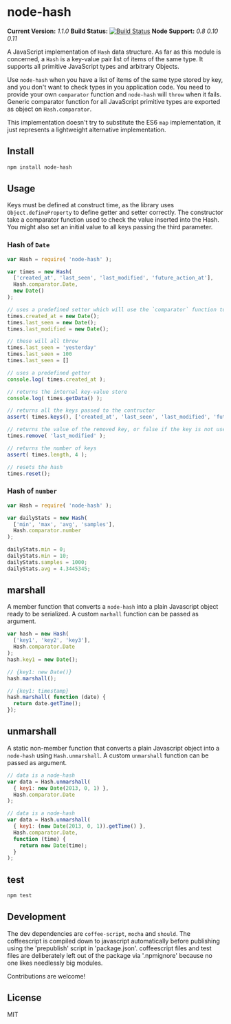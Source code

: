# node-hash

**Current Version:** *1.1.0*
**Build Status:** [![Build Status](https://travis-ci.org/fabriziomoscon/node-hash.png?branch=master)](https://travis-ci.org/fabriziomoscon/node-hash)
**Node Support:** *0.8* *0.10* *0.11*

A JavaScript implementation of `Hash` data structure. As far as this module is concerned, a `Hash` is a key-value pair list of items of the same type. It supports all primitive JavaScript types and arbitrary Objects.

Use `node-hash` when you have a list of items of the same type stored by key, and you don't want to check types in you application code. You need to provide your own `comparator` function and `node-hash` will `throw` when it fails. Generic comparator function for all JavaScript primitive types are exported as object on `Hash.comparator`.

This implementation doesn't try to substitute the ES6 `map` implementation, it just represents a lightweight alternative implementation.

## Install

```bash
npm install node-hash
```

## Usage

Keys must be defined at construct time, as the library uses `Object.defineProperty` to define getter and setter correctly. The constructor take a comparator function used to check the value inserted into the Hash. You might also set an initial value to all keys passing the third parameter.

### Hash of `Date`

```JavaScript
var Hash = require( 'node-hash' );

var times = new Hash(
  ['created_at', 'last_seen', 'last_modified', 'future_action_at'],
  Hash.comparator.Date,
  new Date()
);

// uses a predefined setter which will use the `comparator` function to check the value type
times.created_at = new Date();
times.last_seen = new Date();
times.last_modified = new Date();

// these will all throw
times.last_seen = 'yesterday'
times.last_seen = 100
times.last_seen = []

// uses a predefined getter
console.log( times.created_at );

// returns the internal key-value store
console.log( times.getData() );

// returns all the keys passed to the contructor
assert( times.keys(), ['created_at', 'last_seen', 'last_modified', 'future_action_at'] );

// returns the value of the removed key, or false if the key is not used
times.remove( 'last_modified' );

// returns the number of keys
assert( times.length, 4 );

// resets the hash
times.reset();

```

### Hash of `number`

```JavaScript
var Hash = require( 'node-hash' );

var dailyStats = new Hash(
  ['min', 'max', 'avg', 'samples'],
  Hash.comparator.number
);

dailyStats.min = 0;
dailyStats.min = 10;
dailyStats.samples = 1000;
dailyStats.avg = 4.3445345;
```

## marshall

A member function that converts a `node-hash` into a plain Javascript object ready to be serialized. A custom `marhall` function can be passed as argument.

```JavaScript
var hash = new Hash(
  ['key1', 'key2', 'key3'],
  Hash.comparator.Date
);
hash.key1 = new Date();

// {key1: new Date()}
hash.marshall();

// {key1: timestamp}
hash.marshall( function (date) {
  return date.getTime();
});
```

## unmarshall

A static non-member function that converts a plain Javascript object into a `node-hash` using `Hash.unmarshall`. A custom `unmarshall` function can be passed as argument.

```JavaScript
// data is a node-hash
var data = Hash.unmarshall(
  { key1: new Date(2013, 0, 1) },
  Hash.comparator.Date
);

// data is a node-hash
var data = Hash.unmarshall(
  { key1: (new Date(2013, 0, 1)).getTime() },
  Hash.comparator.Date,
  function (time) {
    return new Date(time);
  }
);

```
## test

```bash
npm test
```

## Development

The dev dependencies are `coffee-script`, `mocha` and `should`. The coffeescript is compiled down to javascript automatically before publishing using the 'prepublish' script in 'package.json'. coffeescript files and test files are deliberately left out of the package via '.npmignore' because no one likes needlessly big modules.

Contributions are welcome!


## License

MIT
